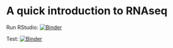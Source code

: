 # A quick introduction to RNAseq

Run RStudio: [![Binder](http://mybinder.org/badge_logo.svg)](https://mybinder.org/v2/gh/ngs-docs/2020-ggg-298-first-day-rnaseq/2020.jan.2?urlpath=rstudio)


Test: [![Binder](https://mybinder.org/badge_logo.svg)](https://mybinder.org/v2/gh/shannonekj/2020-ggg-298-first-day-rnaseq/master)
